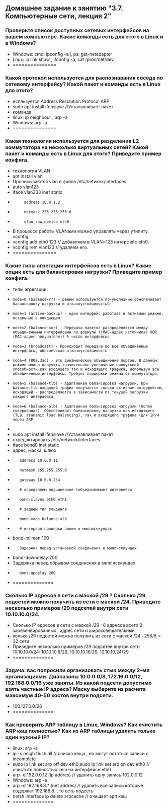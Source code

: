 ##  Домашнее задание к занятию "3.7. Компьютерные сети, лекция 2"
### Проверьте список доступных сетевых интерфейсов на вашем компьютере. Какие команды есть для этого в Linux и в Windows?
* Windows: cmd: ipconfig -all,  ps: get-netadapter
* Lnux: ip link show , ifconfig -a,  cat /proc/net/dev
* ===============
### Какой протокол используется для распознавания соседа по сетевому интерфейсу? Какой пакет и команды есть в Linux для этого?
* испльзуется  Address Resolution Protocol ARP 
*  sudo apt install ifenslave  //Устанавливает пакет
* команда 
*   linux:  ip neighbour ,  arp -a
*   Windows: arp -a
* ===============
### Какая технология используется для разделения L2 коммутатора на несколько виртуальных сетей? Какой пакет и команды есть в Linux для этого? Приведите пример конфига.
*  технология VLAN 
*  apt install vlan
*  Прописываются vlan в файле /etc/network/interfaces
*  auto vlan123
*  iface vlan333 inet static
*          address 10.0.1.2
*          netmask 255.255.255.0
*          vlan_raw_device eth0
*  В процессе работы VLANами можно управлять через утилиту vconfig. 
* vconfig add eth0 123    // добавляем в VLAN=123 интерфейс eth0.
* vconfig rem vlan123     // удаляем его.
* ===============
### Какие типы агрегации интерфейсов есть в Linux? Какие опции есть для балансировки нагрузки? Приведите пример конфига.
* типы агрегации:
*     mode=0 (balance-rr) - режим используется по-умолчанию,обеспечивает балансировку нагрузки и отказоустойчивостьб
*     mode=1 (active-backup) - один интерфейс работает в активном режиме, остальные в ожидающем
*     mode=2 (balance-xor) - Передача пакетов распределяется между объединенными интерфейсами по формуле ((MAC-адрес источника) XOR (MAC-адрес получателя)) % число интерфейсов
*     mode=3 (broadcast) - Происходит передача во все объединенные интерфейсы, обеспечивая отказоустойчивость
*     mode=4 (802.3ad) - Это динамическое объединение портов. В данном режиме можно получить значительное увеличение пропускной способности как входящего так и исходящего трафика, используя все объединенные интерфейсы. Требует поддержки режима от коммутатора,
*     mode=5 (balance-tlb) - Адаптивная балансировка нагрузки. При balance-tlb входящий трафик получается только активным интерфейсом, исходящий - распределяется в зависимости от текущей загрузки каждого интерфейса
*     mode=6 (balance-alb) - Адаптивная балансировка нагрузки (более совершенная). Обеспечивает балансировку нагрузки как исходящего (TLB, transmit load balancing), так и входящего трафика (для IPv4 через ARP
*    
* sudo apt install ifenslave  //Устанавливает пакет
* отредактировать /etc/network/interfaces
* iface bond0 inet static
*  адрес, маска, шлюз 
*        address 10.0.0.11
*        netmask 255.255.255.0
*        gateway 10.0.0.254
*        # определяем подчиненные (объединяемые) интерфейсы
*        bond-slaves eth0 eth1
*        # задаем тип бондинга
*        bond-mode balance-alb
*        # интервал проверки линии в миллисекундах
* bond-miimon 100
*        Задержка перед установкой соединения в миллисекундах
* bond-downdelay 200
* Задержка перед обрывом соединения в миллисекундах
*        bond-updelay 200
* ==============
### Сколько IP адресов в сети с маской /29 ? Сколько /29 подсетей можно получить из сети с маской /24. Приведите несколько примеров /29 подсетей внутри сети 10.10.10.0/24.
* Сколько IP адресов в сети с маской /29   : 8 адресов  всего 2 зарезенвированных , адрес сети и широковещательный
* колько /29 подсетей можно получить из сети с маской /24 : 256/8 = 32 сети.
*  Приведите несколько примеров /29 подсетей внутри сети 10.10.10.0/24:   10.10.10.8/29,  10.10.10.16/29, 10.10.10.24/29
* ==============
### Задача: вас попросили организовать стык между 2-мя организациями. Диапазоны 10.0.0.0/8, 172.16.0.0/12, 192.168.0.0/16 уже заняты. Из какой подсети допустимо взять частные IP адреса? Маску выберите из расчета максимум 40-50 хостов внутри подсети.
* 100.127.0.0/26
* ==============
### Как проверить ARP таблицу в Linux, Windows? Как очистить ARP кеш полностью? Как из ARP таблицы удалить только один нужный IP?
*  linux:  arp -a
*  ip -s neigh flush all  // очиска кеща , но могут остаться записи с incomplete
*   sudo ip link set arp off dev eth0;sudo ip link set arp on dev eth0  // очистить полностью кеш на интерфейсе eth0
*   arp -d 192.0.0.12 (ip addres) // удалить одну запись 192.0.0.12 
*   Windows: arp -a
*   arp -d 192.168.8.* (net addres) // удалить все записи которые содержат 192.168.8. , то есть подсеть
*   netsh interface ip delete arpcache // очищает арп кеш  
* ==============
